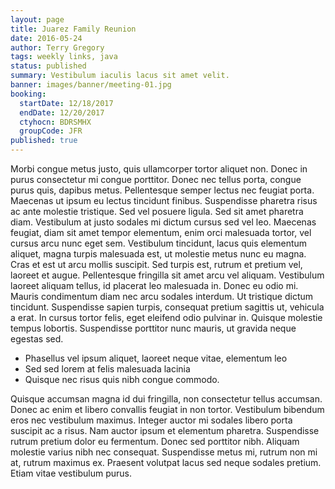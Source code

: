 ```yaml
---
layout: page
title: Juarez Family Reunion
date: 2016-05-24
author: Terry Gregory
tags: weekly links, java
status: published
summary: Vestibulum iaculis lacus sit amet velit.
banner: images/banner/meeting-01.jpg
booking:
  startDate: 12/18/2017
  endDate: 12/20/2017
  ctyhocn: BDRSMHX
  groupCode: JFR
published: true
---
```

Morbi congue metus justo, quis ullamcorper tortor aliquet non. Donec in purus consectetur mi congue porttitor. Donec nec tellus porta, congue purus quis, dapibus metus. Pellentesque semper lectus nec feugiat porta. Maecenas ut ipsum eu lectus tincidunt finibus. Suspendisse pharetra risus ac ante molestie tristique. Sed vel posuere ligula.
Sed sit amet pharetra diam. Vestibulum at justo sodales mi dictum cursus sed vel leo. Maecenas feugiat, diam sit amet tempor elementum, enim orci malesuada tortor, vel cursus arcu nunc eget sem. Vestibulum tincidunt, lacus quis elementum aliquet, magna turpis malesuada est, ut molestie metus nunc eu magna. Cras et est ut arcu mollis suscipit. Sed turpis est, rutrum et pretium vel, laoreet et augue. Pellentesque fringilla sit amet arcu vel aliquam. Vestibulum laoreet aliquam tellus, id placerat leo malesuada in. Donec eu odio mi. Mauris condimentum diam nec arcu sodales interdum. Ut tristique dictum tincidunt. Suspendisse sapien turpis, consequat pretium sagittis ut, vehicula a erat. In cursus tortor felis, eget eleifend odio pulvinar in. Quisque molestie tempus lobortis. Suspendisse porttitor nunc mauris, ut gravida neque egestas sed.

* Phasellus vel ipsum aliquet, laoreet neque vitae, elementum leo
* Sed sed lorem at felis malesuada lacinia
* Quisque nec risus quis nibh congue commodo.

Quisque accumsan magna id dui fringilla, non consectetur tellus accumsan. Donec ac enim et libero convallis feugiat in non tortor. Vestibulum bibendum eros nec vestibulum maximus. Integer auctor mi sodales libero porta suscipit ac a risus. Nam auctor ipsum et elementum pharetra. Suspendisse rutrum pretium dolor eu fermentum. Donec sed porttitor nibh. Aliquam molestie varius nibh nec consequat. Suspendisse metus mi, rutrum non mi at, rutrum maximus ex. Praesent volutpat lacus sed neque sodales pretium. Etiam vitae vestibulum purus.

